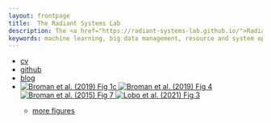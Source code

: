 ```yaml
---
layout: frontpage
title:  The Radiant Systems Lab
description: The <a href="https://radiant-systems-lab.github.io/">Radiant Systems Lab</a> in the <a href="https://engineering.missouri.edu/departments/eecs/">Department of Electrical Engineering and Computer Science</a> at the <a href="http://www.missouri.edu">University of Missouri-Columbia</a> is dedicated to advancing the path from data to informed decisions across a wide range of domains. The Lab is a front runner in the design of reproducible, accountable, and trustworthy data-driven systems and infrastructure. It is directed by <a href="https://engineering.missouri.edu/faculty/tanu-malik/">Dr. Tanu Malik</a> and member expertise spans machine learning, big data management, resource and system optimization,  data provenance and policy frameworks, scientific workflows, and DevOps solutions and practices. 
keywords: machine learning, big data management, resource and system optimization,  data provenance and policy frameworks, scientific workflows, DevOps solutions and practices. 
---
```


<div class="navbar">
  <div class="navbar-inner">
      <ul class="nav">
          <li><a href="{{ BASE_PATH }}/bn_cv.pdf">cv</a></li>
          <li><a href="https://github.com/radiant-systems-lab">github</a></li>
          <li><a href="https://kn.org/blog">blog</a></li>
          <li><a href="https://discord.com>discord</a></li>
      </ul>
  </div>
</div>

<table class="wide">
<tr>
  <td class="left">
    <a href="publpics/rqtl2_fig1.html">
        <img src="publpics/rqtl2_fig1c.png" alt="Broman et al. (2019) Fig 1c" title="Broman et al. (2019) Fig 1c"/>
    </a>
  </td>
  <td class="right">
    <a href="publpics/mppdiag_fig4.html">
        <img src="publpics/mppdiag_fig4.png" alt="Broman et
        al. (2019) Fig 4" title="Broman et al. (2019) Fig 4"/>
    </a>
  </td>
</tr>
<tr>
  <td class="left">
    <a href="publpics/samplemixups_fig7.html">
        <img src="publpics/samplemixups_fig7.png" alt="Broman et al. (2015) Fig 7" title="Broman et al. (2015) Fig 7"/>
    </a>
  </td>
  <td class="right">
    <a href="publpics/mbmixups_fig3.html">
        <img src="publpics/mbmixups_fig3.png" alt="Lobo et al. (2021) Fig 3" title="Lobo et al. (2021) Fig 3"/>
    </a>
  </td>
</tr>
</table>

<div class="navbar">
  <div class="navbar-inner">
      <ul class="nav">
          <li><a href="morefigs.html">more figures</a></li>
      </ul>
  </div>
</div>
